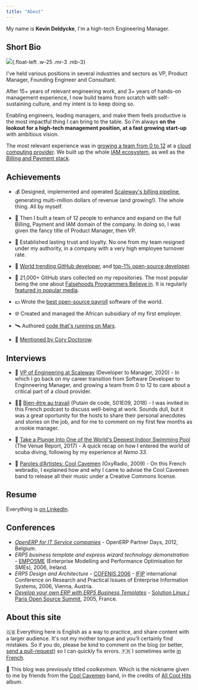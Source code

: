 ```yaml
---
title: "About"
---
```


My name is **Kevin Deldycke**, I'm a high-tech Engineering Manager.

## Short Bio

![]({filename}/2018/profile-photo.jpg){.float-left .w-25 .mr-3 .mb-3}

I've held various positions in several industries and sectors as VP, Product Manager, Founding Engineer and Consultant.

After 15+ years of relevant engineering work, and 3+ years of hands-on management experience, I now build teams from scratch with self-sustaining culture, and my intent is to keep doing so.

Enabling engineers, leading managers, and make them feels productive is the most impactful thing I can bring to the table. So I'm always **on the lookout for a high-tech management position, at a fast growing start-up** with ambitious vision.

The most relevant experience was in [growing a team from 0 to 12](https://devtomanager.com/interviews/kevin-deldycke/) at a [cloud computing provider](https://scaleway.com). We built up the whole [IAM ecosystem](https://github.com/kdeldycke/awesome-iam), as well as the [Billing and Payment stack](https://github.com/kdeldycke/awesome-billing).

## Achievements

- 💰 Designed, implemented and operated [Scaleway's billing
pipeline](https://web.archive.org/web/20190315172559/https://scaleway.com/faq/billing/), generating
multi-million dollars of revenue (and growing!). The whole
thing. All by myself.

- 🚀 Then I built a team of 12 people to enhance and expand on the full Billing, Payment and IAM domain of the company. In doing so, I was given the fancy title of Product Manager, then VP.

- 🤝 Established lasting trust and loyalty. No one from my team resigned under my authority, in a company with a very high employee turnover rate.

- 🥇 [World trending GitHub
developer](https://kevin.deldycke.com/2017/04/github-top-developer/), and [top-1% open-source
developer](https://kevin.deldycke.com/2011/03/top-1-percent-open-source-developer/).

- 🌟 21,000+ GitHub stars collected on my repositories. The most popular being the one about [Falsehoods Programmers Believe
in](https://github.com/kdeldycke/awesome-falsehood). It is regularly [featured in popular media](https://github.com/kdeldycke/awesome-falsehood/blob/main/assets/in-the-media.md).

- 💵 Wrote the [best open-source
payroll](https://kevin.deldycke.com/2008/06/best-open-source-payroll-software/)
software of the world.

- 🌐 Created and managed the African subsidiary of my first employer.

- 🛰 Authored [code that's running on Mars](https://twitter.com/kdeldycke/status/1384862861210624005).

- 🤩 [Mentioned by Cory Doctorow](https://twitter.com/kdeldycke/status/1319587008768020480).

## Interviews

- 👔 [VP of Engineering at Scaleway](https://devtomanager.com/interviews/kevin-deldycke/) (Developer to Manager, 2020) - In which I go back on my career transition from Software Developer to Enginneering Manager, and growing a team from 0 to 12 to care about a critical part of a cloud provider.

- 🧘‍♂️ [Bien-être au travail](https://putaindecode.io/podcasts/s01e09-dotjs-react-native-bien-etre-au-travail) (Putain de code, S01E09, 2018) - I was invited in this French podcast to discuss well-being at work. Sounds dull, but it was a great oportunity for the hosts to share their personal anecdotes and stories on the job, and for me to comment on my first few months as a rookie manager.

- 🤿 [Take a Plunge Into One of the World's Deepest Indoor Swimming Pool](https://venuereport.com/blog/take-a-plunge-into-one-of-the-world-s-deepest-indoor-swimming-pool/) (The Venue
Report, 2017) - A quick recap on how I entered the world of scuba diving, following by my experience at *Nemo 33*.

- 🤘 [Paroles d’Artistes: Cool Cavemen](https://web.archive.org/web/20100715003245/https://www.oxyradio.net/podcast-121.html) (OxyRadio, 2009) - On this French webradio, I explained how and why I came to advise the Cool Cavemen band to release all their music under a Creative Commons license.


## Resume

Everything is [on LinkedIn](https://www.linkedin.com/in/kevindeldycke/).


## Conferences

* [*OpenERP for IT Service companies*](https://www.slideshare.net/openobject/openerp-openerp-for-it-service-companies-smile) - OpenERP Partner Days, 2012, Belgium.
* *ERP5 business template and express wizard technology demonstration* - [EMPOSME](https://cordis.europa.eu/project/id/18071) (Enterprise Modelling and Performance Optimisation for SMEs), 2006, Ireland.
* *ERP5 Design and Architecture* - [COFENIS 2006](https://web.archive.org/web/20130730225618/http://www.confenis.org/confenis2006/www.confenis.org/index6ea96ea9.html?q=photos&PHPSESSID=a6c772ef8dfbd7d71854f1cc9da4a1e6) - [IFIP](http://en.wikipedia.org/wiki/IFIP) international Conference on Research and Practical Issues of Enterprise Information Systems, 2006, Vienna, Austria.
* [*Develop your own ERP with ERP5 Business Templates*](https://web.archive.org/web/20050924101245/https://www.erp5.org/sections/documentation/articles/erp5_developer_tutor3829/downloadFile/file/Tutorial-Kevin-en.pdf?nocache=1114902907.39) - [Solution Linux / Paris Open Source Summit](http://www.solutionslinux.fr), 2005, France.

## About this site

🇬🇧 Everything here is English as a way to practice, and share content with a larger audience. It's not my mother tongue and you’ll certainly
find mistakes. So if you do, please be kind to comment on the blog (or
better, [send a
pull-request](https://github.com/kdeldycke/kevin-deldycke-blog/pulls)) so I can
quickly fix errors. 🇫🇷 I sometimes write [in French]({category}francais).

🎸 This blog was previously titled *coolkevmen*. Which is the nickname given to me by friends from the [Cool Cavemen](https://coolcavemen.com) band, in the credits of [All Cool
Hits](https://coolcavemen.com/disc/all-cool-hits/) album.
